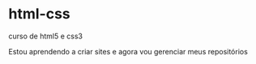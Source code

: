 # html-css
 curso de html5 e css3

 Estou aprendendo a criar sites e agora vou gerenciar meus repositórios
